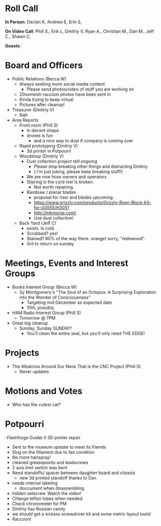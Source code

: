 Roll Call
=========
**In Person**:   Declan K, Andrew E, Erin S,

**On Video Call**:  Phill S., Erik L, Dmitriy V, Ryan A., Christian M., Dan M., Jeff C., Shawn C.

**Guests**: 

Board and Officers
==================
- Public Relations (Becca W)
  - Always seeking more social media content
    - Please send photos/video of stuff you are working on
  - 20someish raccoon photos have been sent in
  - Kinda trying to keep virtual
  - Pictures after cleanup!
- Treasurer (Dmitriy V)
  - Nah
- Area Reports
  - Front room (Phill S)
    - In decent shape
    - drones is fun
      - and a nice way to dust if company is coming over
  - Rapid prototyping (Dmitriy V)
    - 3d printer in Potpourri
  - Woodshop (Dmitriy V)
    - Dust collection project still ongoing
      - Please stop breaking other things and distracting Dmitriy
      - ( I'm just joking, please keep breaking stuff!)
    - We are now hose owners and operators
    - Slipring in the cord reel is broken. 
       - Not worth repairing.
    - Bandsaw / planar blades
      - proposal for riser and blades upcoming.
      - https://www.grizzly.com/products/Grizzly-Riser-Block-Kit-for-G0555/H3051
      - http://mkmorse.com/
      - Use dust collection!
  - Back Yard (Jeff C)
    - exists. Is cold.
    - Scrubbed? yes!
    - Stained? 90% of the way there. orange! sorry, "redewood".
    - Gril to return on sunday

Meetings, Events and Interest Groups
====================================
- Books Interest Group (Becca W)
  - Sy Montgomery's "The Soul of an Octopus: A Surprising Exploration into the Wonder of Consciousness"
    - Targeting mid December as expected date
    - 10th, possibly
- HAM Radio Interest Group (Phill S)
  - Tomorrow @ 7PM
- Great big cleanup 
  - Sunday, Sunday SUNDAY! 
    - You'll clean the entire seat, but you'll only need THE EDGE!
  
Projects
========
- The Albatross Around Our Neck That is the CNC Project (Phill S)
  - Never updates

Motions and Votes
=================
- Who has the cutest cat?
  

Potpourri
=========
-Flashforge Guider II 3D printer repair
  - Sent to the museum upstate to meet its friends
  - Slug on the fillament due to fan condition
  - No more hairspray!
  - cleaned greasepoints and leadscrews
  - Z axis limit switch was bent
  - Need standoffs/ spacer between daughter board and chassis
    - new 3d printed standoff thanks to Dan
  - needs internal labeling
    - doccument when disassembling
  - hidden setscrew. Watch the video!
  - CHange teflon tubes when needed.
  - Check chronometer for PM
- Dmitriy has Russian candy
- we should get a sickass screwdriver kit and some metric layout tools!
- Raccoon!

